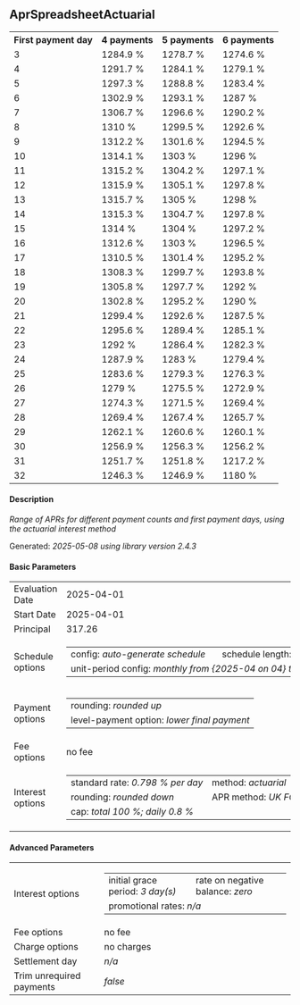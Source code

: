 <h2>AprSpreadsheetActuarial</h2>
<table>
    <tr>
        <th>First payment day</th>
        <th>4 payments</th>
        <th>5 payments</th>
        <th>6 payments</th>
    </tr>
    <tr>
        <td>3</td>
        <td>1284.9 %</td>
        <td>1278.7 %</td>
        <td>1274.6 %</td>
    </tr>
    <tr>
        <td>4</td>
        <td>1291.7 %</td>
        <td>1284.1 %</td>
        <td>1279.1 %</td>
    </tr>
    <tr>
        <td>5</td>
        <td>1297.3 %</td>
        <td>1288.8 %</td>
        <td>1283.4 %</td>
    </tr>
    <tr>
        <td>6</td>
        <td>1302.9 %</td>
        <td>1293.1 %</td>
        <td>1287 %</td>
    </tr>
    <tr>
        <td>7</td>
        <td>1306.7 %</td>
        <td>1296.6 %</td>
        <td>1290.2 %</td>
    </tr>
    <tr>
        <td>8</td>
        <td>1310 %</td>
        <td>1299.5 %</td>
        <td>1292.6 %</td>
    </tr>
    <tr>
        <td>9</td>
        <td>1312.2 %</td>
        <td>1301.6 %</td>
        <td>1294.5 %</td>
    </tr>
    <tr>
        <td>10</td>
        <td>1314.1 %</td>
        <td>1303 %</td>
        <td>1296 %</td>
    </tr>
    <tr>
        <td>11</td>
        <td>1315.2 %</td>
        <td>1304.2 %</td>
        <td>1297.1 %</td>
    </tr>
    <tr>
        <td>12</td>
        <td>1315.9 %</td>
        <td>1305.1 %</td>
        <td>1297.8 %</td>
    </tr>
    <tr>
        <td>13</td>
        <td>1315.7 %</td>
        <td>1305 %</td>
        <td>1298 %</td>
    </tr>
    <tr>
        <td>14</td>
        <td>1315.3 %</td>
        <td>1304.7 %</td>
        <td>1297.8 %</td>
    </tr>
    <tr>
        <td>15</td>
        <td>1314 %</td>
        <td>1304 %</td>
        <td>1297.2 %</td>
    </tr>
    <tr>
        <td>16</td>
        <td>1312.6 %</td>
        <td>1303 %</td>
        <td>1296.5 %</td>
    </tr>
    <tr>
        <td>17</td>
        <td>1310.5 %</td>
        <td>1301.4 %</td>
        <td>1295.2 %</td>
    </tr>
    <tr>
        <td>18</td>
        <td>1308.3 %</td>
        <td>1299.7 %</td>
        <td>1293.8 %</td>
    </tr>
    <tr>
        <td>19</td>
        <td>1305.8 %</td>
        <td>1297.7 %</td>
        <td>1292 %</td>
    </tr>
    <tr>
        <td>20</td>
        <td>1302.8 %</td>
        <td>1295.2 %</td>
        <td>1290 %</td>
    </tr>
    <tr>
        <td>21</td>
        <td>1299.4 %</td>
        <td>1292.6 %</td>
        <td>1287.5 %</td>
    </tr>
    <tr>
        <td>22</td>
        <td>1295.6 %</td>
        <td>1289.4 %</td>
        <td>1285.1 %</td>
    </tr>
    <tr>
        <td>23</td>
        <td>1292 %</td>
        <td>1286.4 %</td>
        <td>1282.3 %</td>
    </tr>
    <tr>
        <td>24</td>
        <td>1287.9 %</td>
        <td>1283 %</td>
        <td>1279.4 %</td>
    </tr>
    <tr>
        <td>25</td>
        <td>1283.6 %</td>
        <td>1279.3 %</td>
        <td>1276.3 %</td>
    </tr>
    <tr>
        <td>26</td>
        <td>1279 %</td>
        <td>1275.5 %</td>
        <td>1272.9 %</td>
    </tr>
    <tr>
        <td>27</td>
        <td>1274.3 %</td>
        <td>1271.5 %</td>
        <td>1269.4 %</td>
    </tr>
    <tr>
        <td>28</td>
        <td>1269.4 %</td>
        <td>1267.4 %</td>
        <td>1265.7 %</td>
    </tr>
    <tr>
        <td>29</td>
        <td>1262.1 %</td>
        <td>1260.6 %</td>
        <td>1260.1 %</td>
    </tr>
    <tr>
        <td>30</td>
        <td>1256.9 %</td>
        <td>1256.3 %</td>
        <td>1256.2 %</td>
    </tr>
    <tr>
        <td>31</td>
        <td>1251.7 %</td>
        <td>1251.8 %</td>
        <td>1217.2 %</td>
    </tr>
    <tr>
        <td>32</td>
        <td>1246.3 %</td>
        <td>1246.9 %</td>
        <td>1180 %</td>
    </tr>
</table>
<h4>Description</h4>
<p><i>Range of APRs for different payment counts and first payment days, using the actuarial interest method</i></p>
<p>Generated: <i>2025-05-08 using library version 2.4.3</i></p>
<h4>Basic Parameters</h4>
<table>
    <tr>
        <td>Evaluation Date</td>
        <td>2025-04-01</td>
    </tr>
    <tr>
        <td>Start Date</td>
        <td>2025-04-01</td>
    </tr>
    <tr>
        <td>Principal</td>
        <td>317.26</td>
    </tr>
    <tr>
        <td>Schedule options</td>
        <td>
            <table>
                <tr>
                    <td>config: <i>auto-generate schedule</i></td>
                    <td>schedule length: <i><i>payment count</i> 4</i></td>
                </tr>
                <tr>
                    <td colspan="2" style="white-space: nowrap;">unit-period config: <i>monthly from {2025-04 on 04} to {2025-05 on 02}</i></td>
                </tr>
            </table>
        </td>
    </tr>
    <tr>
        <td>Payment options</td>
        <td>
            <table>
                <tr>
                    <td>rounding: <i>rounded up</i></td>
                </tr>
                <tr>
                    <td>level-payment option: <i>lower&nbsp;final&nbsp;payment</i></td>
                </tr>
            </table>
        </td>
    </tr>
    <tr>
        <td>Fee options</td>
        <td>no fee
        </td>
    </tr>
    <tr>
        <td>Interest options</td>
        <td>
            <table>
                <tr>
                    <td>standard rate: <i>0.798 % per day</i></td>
                    <td>method: <i>actuarial</i></td>
                </tr>
                <tr>
                    <td>rounding: <i>rounded down</i></td>
                    <td>APR method: <i>UK FCA to 1 d.p.</i></td>
                </tr>
                <tr>
                    <td colspan="2">cap: <i>total 100 %; daily 0.8 %</td>
                </tr>
            </table>
        </td>
    </tr>
</table>
<h4>Advanced Parameters</h4>
<table>
    <tr>
        <td>Interest options</td>
        <td>
            <table>
                <tr>
                    <td>initial grace period: <i>3 day(s)</i></td>
                    <td>rate on negative balance: <i>zero</i></td>
                </tr>
                <tr>
                    <td colspan="2">promotional rates: <i><i>n/a</i></i></td>
                </tr>
            </table>
        </td>
    </tr>
    <tr>
        <td>Fee options</td>
        <td>no fee
        </td>
    </tr>
    <tr>
        <td>Charge options</td>
        <td>no charges
        </td>
    </tr>
    <tr>
        <td>Settlement day</td><td><i><i>n/a</i></i></td>
    </tr>
    <tr>
        <td>Trim unrequired payments</td><td><i>false</i></td>
    </tr>
</table>